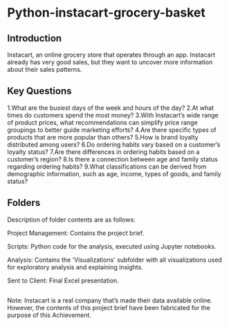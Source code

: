 # Python-instacart-grocery-basket
## Introduction
Instacart, an online grocery store that operates through an app. Instacart already has very good sales, but they want to uncover more information about their sales patterns.

## Key Questions

1.What are the busiest days of the week and hours of the day?
2.At what times do customers spend the most money?
3.With Instacart’s wide range of product prices, what recommendations can simplify price range groupings to better guide marketing efforts?
4.Are there specific types of products that are more popular than others?
5.How is brand loyalty distributed among users?
6.Do ordering habits vary based on a customer’s loyalty status?
7.Are there differences in ordering habits based on a customer’s region?
8.Is there a connection between age and family status regarding ordering habits?
9.What classifications can be derived from demographic information, such as age, income, types of goods, and family status?

## Folders

Description of folder contents are as follows:

 Project Management: Contains the project brief.

 Scripts: Python code for the analysis, executed using Jupyter notebooks.

 Analysis: Contains the 'Visualizations' subfolder with all visualizations used for exploratory analysis and explaining insights.

 Sent to Client: Final Excel presentation.


## 
Note: Instacart is a real company that’s made their data available online. However, the contents of this project brief
have been fabricated for the purpose of this Achievement.
